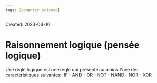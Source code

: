 ```yaml
---
tags: [computer_science] 
---
```

Created: 2023-04-10

# Raisonnement logique (pensée logique)
Une règle logique est une règle qui présente au moins l'une des caractéristiques suivantes:: IF - AND - OR - NOT - NAND - NOR - XOR